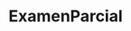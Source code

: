# ExamenParcial
<!-- ENUNCIADO ACTIVIDAD 1


Nombre del caso o enunciado de la actividad de entrega 1:

Análisis de datos de navegación y conversión de usuarios.

Los usuarios cuando quieren contratar un producto lo buscan en internet, y llegan en la mayoría de los casos a unas páginas web especializadas en conversión llamadas landings. Estas landings suelen contener un teléfono al cual el usuario puede llamar al call center de la compañía y/o también un formulario en el cual dejan su nombre y su teléfono para que dicho call center se ponga en contacto con ellos.
Existen diferentes tipos de conversiones siendo los más comunes:

•	simplemente el contacto con el call center ya sea a través de una llamada o del envío del formulario.
•	Contratación del producto Nuestro ejercicio
El cliente es una compañía de coches y nos pide que le realicemos informes sobre las visitas a las landings de sus productos y las conversiones.
Datos

Tenemos dos tipos de ficheros:

1) De navegación, en el que se recogen los datos de navegación de los usuarios. Este fichero contiene las siguientes columnas:
uuid(string): Es utilizado para crear identificadores únicos universales que permitan reconocer e distinguir un objeto dentro de un sistema, o el mismo objeto en diferentes contextos. En este caso el objeto es el usuario. gclid(string): El ID de clic de Google (GCLID) es un parámetro que se transfiere a la URL a través de los clics en anuncios.
id_user(string): identificador único de usuario de la aplicación que se comunica con el call center
user_recurrent(boolean): nos indica si el usuario es recurrente (true), es decir, si ha entrado más de una vez al conjunto de landings de la compañía. Si
 

no es recurrente (false), significa que el usuario está entrando por primera vez al conjunto de landings.
url_landing (string): cuando el usuario hace click en un anuncio o sitelink se lo envía a una landing con una url que contiene varios datos interesantes para su análisis. A continuación, explicamos cada parte de esta url.
Ejemplo:

https://www.metropolis.com/es/home/gclid=Cj0KCQjw1dGJBhD4ARIsANb6OdmV6XYIc MpvAhDvnmHLRGVelRzIeciTG3j1ItnthWfYtV_XFWKDhLsaAr4sEALw_wcB&iduser=ec 1eef0d-6141-4a85-86cc-979a653362eb&uuid=1a05bd93-b939-4661-924b- a643cfcec3de&camp=732187328&adg=46724581628&device=m&sl=&adv=533655604 703&rec=false
https://www.metropolis.com/es/  es la url base

Después de la url base le sigue la landing específica a la cual ha ido el usuario: home (que sería la web principal), o una landing de algún modelo de coche.
Luego siguen: gclid, iduser, uuid que ya los hemos definido anteriormente Finalmente tenemos los datos de las campañas:
•	camp: id de la campaña

•	adg: id del adgroup

•	device: dispositivo desde el cual el usuario está accediendo a la landing. c: computer, t: tablet, m: móvil
•	adv: id del anuncio

•	sl: id del sitelink. Este puede ser un número si el usuario ha hecho click en el sitelink, o 0 o vacío si el usuario ha hecho click en el anuncio.
1)	En el caso del fichero de conversiones tenemos las siguientes columnas:

date: fecha de la conversión hour: hora de la conversión
id_lead: identificador único de la conversión
lead_type: tipo de conversión, CALL el usuario llama directamente al call center, FORM el usuario rellena un formulario y espera que el call center lo
 

llame
result: resultado después de haber hablado con el call center
•	ilocalizable: no logran hablar con el usuario porque justo el usuario cuelga la llamada o no atiende
•	Positivo: que le interesa y va a contratar
•	No le interesa

En este esquema vemos como se organizan los datos en Adwords.

Una campaña puede contener uno o varios grupos de anuncios. Y un grupo de anuncios puede contener uno o varios anuncios.
Los sitelinks suelen depender solo de la campaña. Es decir, una campaña puede contener uno o varios sitelinks.


Preguntas a responder

•	Cuántas visitas recibe en el día el cliente
o Cuántas de ellas convierten y cuántas no (en %)
•	Por tipo de conversión (CALL o FORM), ¿cuántas hay de cada una?
•	Porcentaje de usuarios recurrentes sobre el total de usuarios
•	Coche más visitado. ¿Es el que más convierte?



Descripción de la actividad
Pasos para realizar la práctica
1)	Leer los datos con python. Ficheros de navegación y de conversión
2)	Separar los datos en columnas, y obtener para cada línea de navegación: campaña, adgoup, advertisement y site link que se obtiene de la columna URL.
3)	Identificar si hay usuarios repetidos: id_user, gclid, cookie
Para los que no tienen id_user, hay que mirar el gclid, y si tampoco está hay que mirar la cookie
Y ordenar los datos según ts
4)	Unir los datos de navegación ya tratados con los datos de conversiones,creando una columna de 0 y 1 indicando si el usuario no ha convertido o si ha convertido. La unión se hace a partir de la columna id_suite, si esta está vacía sería por la de gclid, y si esta está vacía también por cookie.
Nota: tenemos 2 opciones
a)	Si hay usuarios repetidos nos quedamos con un solo dato
b)	Si nos quedamos con todos los datos repetidos buscar el más cercano a la conversión (este punto es más complicado, es solo para quienes se atrevan)
1)	Con estos datos ya unidos y tratados debemos realizar diferentes informes que se proponen en el apartado siguiente (Entrega individual) -->
